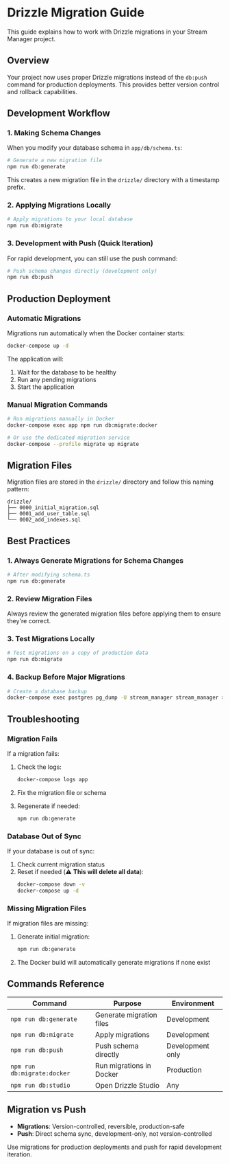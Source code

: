 # Drizzle Migration Guide

This guide explains how to work with Drizzle migrations in your Stream Manager project.

## Overview

Your project now uses proper Drizzle migrations instead of the `db:push` command for production deployments. This provides better version control and rollback capabilities.

## Development Workflow

### 1. Making Schema Changes

When you modify your database schema in `app/db/schema.ts`:

```bash
# Generate a new migration file
npm run db:generate
```

This creates a new migration file in the `drizzle/` directory with a timestamp prefix.

### 2. Applying Migrations Locally

```bash
# Apply migrations to your local database
npm run db:migrate
```

### 3. Development with Push (Quick Iteration)

For rapid development, you can still use the push command:

```bash
# Push schema changes directly (development only)
npm run db:push
```

## Production Deployment

### Automatic Migrations

Migrations run automatically when the Docker container starts:

```bash
docker-compose up -d
```

The application will:

1. Wait for the database to be healthy
2. Run any pending migrations
3. Start the application

### Manual Migration Commands

```bash
# Run migrations manually in Docker
docker-compose exec app npm run db:migrate:docker

# Or use the dedicated migration service
docker-compose --profile migrate up migrate
```

## Migration Files

Migration files are stored in the `drizzle/` directory and follow this naming pattern:

```
drizzle/
├── 0000_initial_migration.sql
├── 0001_add_user_table.sql
└── 0002_add_indexes.sql
```

## Best Practices

### 1. Always Generate Migrations for Schema Changes

```bash
# After modifying schema.ts
npm run db:generate
```

### 2. Review Migration Files

Always review the generated migration files before applying them to ensure they're correct.

### 3. Test Migrations Locally

```bash
# Test migrations on a copy of production data
npm run db:migrate
```

### 4. Backup Before Major Migrations

```bash
# Create a database backup
docker-compose exec postgres pg_dump -U stream_manager stream_manager > backup.sql
```

## Troubleshooting

### Migration Fails

If a migration fails:

1. Check the logs:

    ```bash
    docker-compose logs app
    ```

2. Fix the migration file or schema
3. Regenerate if needed:
    ```bash
    npm run db:generate
    ```

### Database Out of Sync

If your database is out of sync:

1. Check current migration status
2. Reset if needed (⚠️ **This will delete all data**):
    ```bash
    docker-compose down -v
    docker-compose up -d
    ```

### Missing Migration Files

If migration files are missing:

1. Generate initial migration:

    ```bash
    npm run db:generate
    ```

2. The Docker build will automatically generate migrations if none exist

## Commands Reference

| Command                     | Purpose                  | Environment      |
| --------------------------- | ------------------------ | ---------------- |
| `npm run db:generate`       | Generate migration files | Development      |
| `npm run db:migrate`        | Apply migrations         | Development      |
| `npm run db:push`           | Push schema directly     | Development only |
| `npm run db:migrate:docker` | Run migrations in Docker | Production       |
| `npm run db:studio`         | Open Drizzle Studio      | Any              |

## Migration vs Push

-   **Migrations**: Version-controlled, reversible, production-safe
-   **Push**: Direct schema sync, development-only, not version-controlled

Use migrations for production deployments and push for rapid development iteration.
